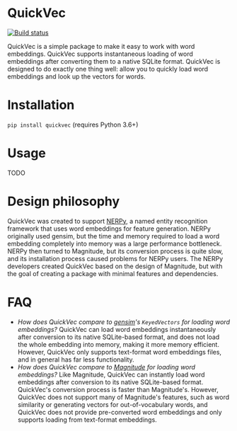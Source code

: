 # QuickVec

[![Build status](https://ci.appveyor.com/api/projects/status/7y8yuh1fh40ir8kh/branch/master?svg=true)](https://ci.appveyor.com/project/ConstantineLignos/quickvec/branch/master)

QuickVec is a simple package to make it easy to work with word embeddings.
QuickVec supports instantaneous loading of word embeddings after converting
them to a native SQLite format. QuickVec is designed to do exactly one thing
well: allow you to quickly load word embeddings and look up the vectors for
words.

# Installation

`pip install quickvec` (requires Python 3.6+)

# Usage

TODO

# Design philosophy

QuickVec was created to support [NERPy](https://pypi.org/project/nerpy),
a named entity recognition framework that uses word embeddings for feature
generation. NERPy originally used gensim, but the time and memory required to
load a word embedding completely into memory was a large performance
bottleneck. NERPy then turned to Magnitude, but its conversion process is quite
slow, and its installation process caused problems for NERPy users.
The NERPy developers created QuickVec based on the design of Magnitude,
but with the goal of creating a package with minimal features and dependencies.

# FAQ

* _How does QuickVec compare to [gensim](https://pypi.org/project/gensim/)'s
  `KeyedVectors` for loading word embeddings?_
  QuickVec can load word embeddings instantaneously after conversion to its
  native SQLite-based format, and does not load the whole embedding into memory,
  making it more memory efficient. However, QuickVec only supports text-format
  word embeddings files, and in general has far less functionality.
* _How does QuickVec compare to [Magnitude](https://pypi.org/project/pymagnitude/)
  for loading word embeddings?_
  Like Magnitude, QuickVec can instantly load word embeddings after conversion
  to its native SQLite-based format. QuickVec's conversion process is faster
  than Magnitude's. However, QuickVec does not support many of Magnitude's
  features, such as word similarity or generating vectors for out-of-vocabulary
  words, and QuickVec does not provide pre-converted word embeddings and only
  supports loading from text-format embeddings.
